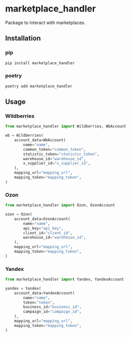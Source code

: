 # marketplace_handler

Package to interact with marketplaces.

## Installation

### pip
```bash
pip install marketplace_handler
```

### poetry
```bash
poetry add marketplace_handler
```

## Usage
### Wildberries

```python
from marketplace_handler import Wildberries, WbAccount

wb = Wildberries(
    account_data=WbAccount(
        name="name",
        common_token="common_token",
        statistic_token="statistic_token",
        warehouse_id="warehouse_id",
        x_supplier_id="x_supplier_id",
    ),
    mapping_url="mapping_url",
    mapping_token="mapping_token",
)
```        
### Ozon

```python
from marketplace_handler import Ozon, OzonAccount

ozon = Ozon(
    account_data=OzonAccount(
        name="name",
        api_key="api_key",
        client_id="client_id",
        warehouse_id="warehouse_id",
    ),
    mapping_url="mapping_url",
    mapping_token="mapping_token",
)
```
### Yandex

```python
from marketplace_handler import Yandex, YandexAccount

yandex = Yandex(
    account_data=YandexAccount(
        name="name",
        token="token",
        business_id="business_id",
        campaign_id="campaign_id",
    ),
    mapping_url="mapping_url",
    mapping_token="mapping_token",
)
```
